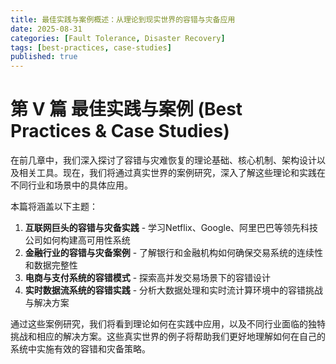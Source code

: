 ```yaml
---
title: 最佳实践与案例概述：从理论到现实世界的容错与灾备应用
date: 2025-08-31
categories: [Fault Tolerance, Disaster Recovery]
tags: [best-practices, case-studies]
published: true
---
```


# 第 V 篇 最佳实践与案例 (Best Practices & Case Studies)

在前几章中，我们深入探讨了容错与灾难恢复的理论基础、核心机制、架构设计以及相关工具。现在，我们将通过真实世界的案例研究，深入了解这些理论和实践在不同行业和场景中的具体应用。

本篇将涵盖以下主题：

1. **互联网巨头的容错与灾备实践** - 学习Netflix、Google、阿里巴巴等领先科技公司如何构建高可用性系统
2. **金融行业的容错与灾备案例** - 了解银行和金融机构如何确保交易系统的连续性和数据完整性
3. **电商与支付系统的容错模式** - 探索高并发交易场景下的容错设计
4. **实时数据流系统的容错实践** - 分析大数据处理和实时流计算环境中的容错挑战与解决方案

通过这些案例研究，我们将看到理论如何在实践中应用，以及不同行业面临的独特挑战和相应的解决方案。这些真实世界的例子将帮助我们更好地理解如何在自己的系统中实施有效的容错和灾备策略。